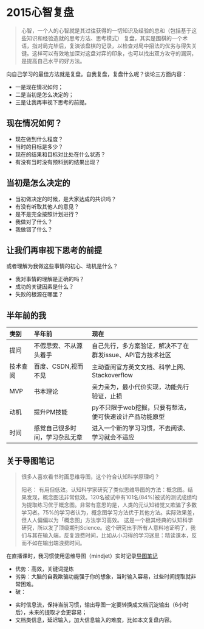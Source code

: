 # 2015心智复盘

> 心智，一个人的心智就是其过往获得的一切知识及经验的总和（包括基于这些知识和经验造就的思考方法、思考模式）
> 复盘，其实是围棋的一个术语，指对局完毕后，复演该盘棋的记录，以检查对局中招法的优劣与得失关键。这样可以有效地加深对这盘对弈的印象，也可以找出双方攻守的漏洞，是提高自己水平的好方法。

向自己学习的最佳方法就是复盘。自我复盘，复盘什么呢？谈论三方面内容：
+ 一是现在情况如何；
+ 二是当初是怎么决定的；
+ 三是让我再审视下思考的前提。

## 现在情况如何？

- 现在做到什么程度？
- 当时的目标是多少？
- 现在的结果和目标对比处在什么状态？
- 有没有当时没有预料到的结果出现？

## 当初是怎么决定的

- 当初做决定的时候，是大家达成的共识吗？
- 有没有听取其他人的意见？
- 是不是完全按照计划进行？
- 我做对了什么？
- 我做错了什么？

## 让我们再审视下思考的前提

或者理解为我做这些事情的初心、动机是什么？

- 我对事情的理解是正确的吗？
- 成功的关键因素是什么？
- 失败的根源在哪里？



## 半年前的我

| 类别        | 半年前           | 现在  |
| :------------- |:-------------| :-----|
| 提问      | 不假思索、不从源头着手 | 自己先行，多方案验证，解决不了在群发issue、API官方技术社区 |
| 技术查阅      | 百度、CSDN,视而不见 | 主动查阅官方英文文档、科学上网、Stackoverflow |
| MVP      | 书本理论 | 亲力亲为，最小代价实现，功能先行验证，止损 |
| 动机      | 提升PM技能 | py不只限于web挖掘，只要有想法，便可快速设计产品功能原型|
| 时间      | 感觉自己很多时间，学习杂乱无章 | 进入一个新的学习习惯，不去阅读、学习就会不适应 |

## 关于导图笔记

> 很多人喜欢看书时画思维导图，这个符合认知科学原理吗？
> 
>阳老： 有用但低效。认知科学家研究了类似思维导图的方法：概念图。结果发现，概念图法非常低效。120名被试中有101名(84%)被试的测试成绩均为提取练习优于概念图。非常有意思的是，人类的元认知错觉又欺骗了多数学习者。75%的学习者认为，概念图学习方法优于其他方法。实际效果差，但人人偏偏以为「概念图」方法学习高效。
> 这是一个极其经典的认知科学研究，所以发了顶级期刊Science。这个研究出乎所有人意料地证明了，我们与其在输入端，反复浪费时间，比如从小习得的学习迷思：精读课本，反而不如在输出端浪费时间。

在直播课时，我习惯使用思维导图（mindjet）实时记录[导图笔记](http://i13.tietuku.com/989c2332c0c9ca14.png)
+ 优势：高效，关键词提炼
+ 劣势：大脑的自我欺骗功能强于你的想象，当时输入容易，过些时间提取就非常困难。
+ 破： 
 - 实时信息流，保持当前习惯，输出导图一定要转换成文档沉淀输出（6小时后），未来的提取才会更容易；
 - 文档类信息，延迟输入，加大信息输入的难度，比如本文复盘内容。